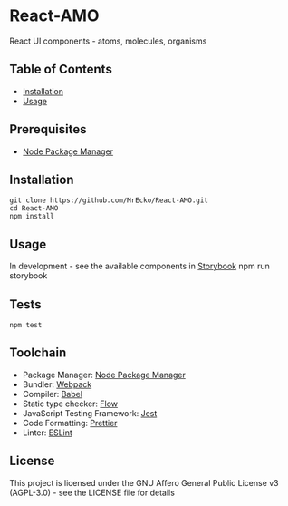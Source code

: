 
# React-AMO

React UI components - atoms, molecules, organisms

## Table of Contents

- [Installation](#installation)
- [Usage](#usage)

## Prerequisites

- [Node Package Manager](https://www.npmjs.com/package/npm)

## Installation

    git clone https://github.com/MrEcko/React-AMO.git
    cd React-AMO
    npm install

## Usage

In development - see the available components in [Storybook](https://storybook.js.org/)
    npm run storybook

## Tests

    npm test

## Toolchain

- Package Manager: [Node Package Manager](https://www.npmjs.com/package/npm)
- Bundler: [Webpack](https://webpack.js.org/)
- Compiler: [Babel](https://babeljs.io/)
- Static type checker: [Flow](https://flow.org/)
- JavaScript Testing Framework: [Jest](https://jestjs.io/)
- Code Formatting: [Prettier](https://prettier.io/)
- Linter: [ESLint](https://eslint.org/)

## License

This project is licensed under the GNU Affero General Public License v3 (AGPL-3.0) - see the LICENSE file for details
